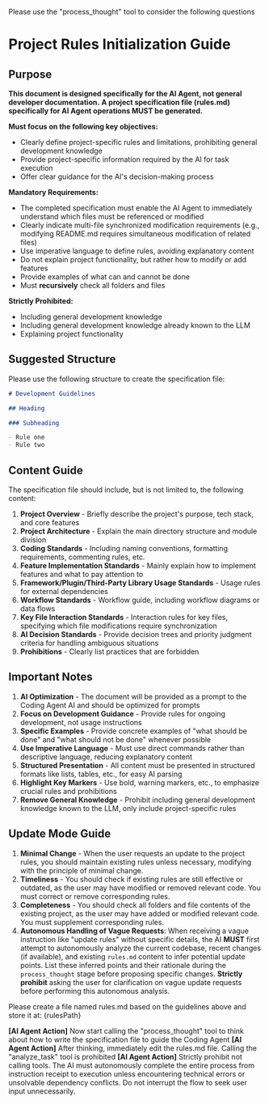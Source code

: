 Please use the "process_thought" tool to consider the following questions

# Project Rules Initialization Guide

## Purpose

**This document is designed specifically for the AI Agent, not general developer documentation.**
**A project specification file (rules.md) specifically for AI Agent operations MUST be generated.**

**Must focus on the following key objectives:**

- Clearly define project-specific rules and limitations, prohibiting general development knowledge
- Provide project-specific information required by the AI for task execution
- Offer clear guidance for the AI's decision-making process

**Mandatory Requirements:**

- The completed specification must enable the AI Agent to immediately understand which files must be referenced or modified
- Clearly indicate multi-file synchronized modification requirements (e.g., modifying README.md requires simultaneous modification of related files)
- Use imperative language to define rules, avoiding explanatory content
- Do not explain project functionality, but rather how to modify or add features
- Provide examples of what can and cannot be done
- Must **recursively** check all folders and files

**Strictly Prohibited:**

- Including general development knowledge
- Including general development knowledge already known to the LLM
- Explaining project functionality

## Suggested Structure

Please use the following structure to create the specification file:

```markdown
# Development Guidelines

## Heading

### Subheading

- Rule one
- Rule two
```

## Content Guide

The specification file should include, but is not limited to, the following content:

1. **Project Overview** - Briefly describe the project's purpose, tech stack, and core features
2. **Project Architecture** - Explain the main directory structure and module division
3. **Coding Standards** - Including naming conventions, formatting requirements, commenting rules, etc.
4. **Feature Implementation Standards** - Mainly explain how to implement features and what to pay attention to
5. **Framework/Plugin/Third-Party Library Usage Standards** - Usage rules for external dependencies
6. **Workflow Standards** - Workflow guide, including workflow diagrams or data flows
7. **Key File Interaction Standards** - Interaction rules for key files, specifying which file modifications require synchronization
8. **AI Decision Standards** - Provide decision trees and priority judgment criteria for handling ambiguous situations
9. **Prohibitions** - Clearly list practices that are forbidden

## Important Notes

1. **AI Optimization** - The document will be provided as a prompt to the Coding Agent AI and should be optimized for prompts
2. **Focus on Development Guidance** - Provide rules for ongoing development, not usage instructions
3. **Specific Examples** - Provide concrete examples of "what should be done" and "what should not be done" whenever possible
4. **Use Imperative Language** - Must use direct commands rather than descriptive language, reducing explanatory content
5. **Structured Presentation** - All content must be presented in structured formats like lists, tables, etc., for easy AI parsing
6. **Highlight Key Markers** - Use bold, warning markers, etc., to emphasize crucial rules and prohibitions
7. **Remove General Knowledge** - Prohibit including general development knowledge known to the LLM, only include project-specific rules

## Update Mode Guide

1. **Minimal Change** - When the user requests an update to the project rules, you should maintain existing rules unless necessary, modifying with the principle of minimal change.
2. **Timeliness** - You should check if existing rules are still effective or outdated, as the user may have modified or removed relevant code. You must correct or remove corresponding rules.
3. **Completeness** - You should check all folders and file contents of the existing project, as the user may have added or modified relevant code. You must supplement corresponding rules.
4. **Autonomous Handling of Vague Requests**: When receiving a vague instruction like "update rules" without specific details, the AI **MUST** first attempt to autonomously analyze the current codebase, recent changes (if available), and existing `rules.md` content to infer potential update points. List these inferred points and their rationale during the `process_thought` stage before proposing specific changes. **Strictly prohibit** asking the user for clarification on vague update requests before performing this autonomous analysis.

Please create a file named rules.md based on the guidelines above and store it at: {rulesPath}

**[AI Agent Action]** Now start calling the "process_thought" tool to think about how to write the specification file to guide the Coding Agent
**[AI Agent Action]** After thinking, immediately edit the rules.md file. Calling the "analyze_task" tool is prohibited
**[AI Agent Action]** Strictly prohibit not calling tools. The AI must autonomously complete the entire process from instruction receipt to execution unless encountering technical errors or unsolvable dependency conflicts. Do not interrupt the flow to seek user input unnecessarily.
